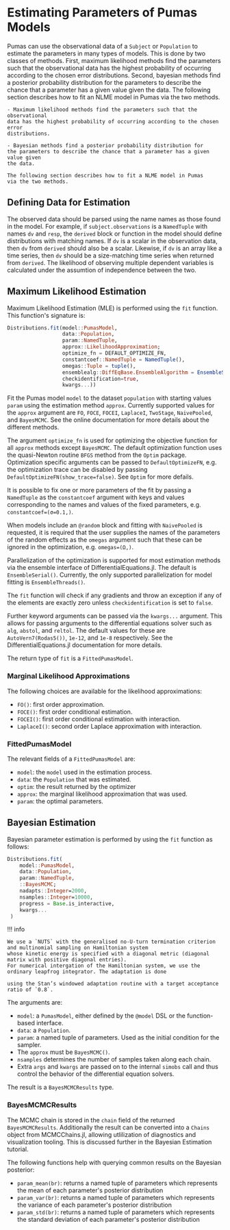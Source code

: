 # Estimating Parameters of Pumas Models

Pumas can use the observational data of a `Subject` or `Population` to estimate
the parameters in many types of models. This is done by two classes of methods.
First, maximum likelihood methods find the parameters such that the observational
data has the highest probability of occurring according to the chosen error
distributions. Second, bayesian methods find a posterior probability distribution for
the parameters to describe the chance that a parameter has a given value given
the data. The following section describes how to fit an NLME model in Pumas
via the two methods.

    - Maximum likelihood methods find the parameters such that the observational
    data has the highest probability of occurring according to the chosen error
    distributions. 

    - Bayesian methods find a posterior probability distribution for
    the parameters to describe the chance that a parameter has a given value given
    the data.
    
    The following section describes how to fit a NLME model in Pumas
    via the two methods.


## Defining Data for Estimation

The observed data should be parsed using the name names as those found in the
model. For example, if `subject.observations` is a `NamedTuple` with names `dv` and
`resp`, the `derived` block or function in the model should define distributions with matching names.
If `dv` is a scalar in the observation data, then `dv`
from `derived` should also be a scalar. Likewise, if `dv` is an array like
a time series, then `dv` should be a size-matching time series when returned
from `derived`. The likelihood of observing multiple dependent variables is 
calculated under the assumtion of independence between the two.

## Maximum Likelihood Estimation

Maximum Likelihood Estimation (MLE) is performed using the `fit` function. This
function's signature is:

```julia
Distributions.fit(model::PumasModel,
                  data::Population,
                  param::NamedTuple,
                  approx::LikelihoodApproximation;
                  optimize_fn = DEFAULT_OPTIMIZE_FN,
                  constantcoef::NamedTuple = NamedTuple(),
                  omegas::Tuple = tuple(),
                  ensemblealg::DiffEqBase.EnsembleAlgorithm = EnsembleSerial(),
                  checkidentification=true,
                  kwargs...))
```

Fit the Pumas model `model` to the dataset `population` with starting values
`param` using the estimation method `approx`. Currently supported values for
the `approx` argument are `FO`, `FOCE`, `FOCEI`, `LaplaceI`, `TwoStage`,
`NaivePooled`, and `BayesMCMC`. See the online documentation for more details
about the different methods.

The argument `optimize_fn` is used for optimizing the objective function
for all `approx` methods except `BayesMCMC`. The default optimization function
uses the quasi-Newton routine `BFGS` method from the `Optim` package.
Optimization specific arguments can be passed to `DefaultOptimizeFN`, e.g. the
optimization trace can be disabled by passing
`DefaultOptimizeFN(show_trace=false)`. See `Optim` for more defails.

It is possible to fix one or more parameters of the fit by passing a
`NamedTuple` as the `constantcoef` argument with keys and values corresponding
to the names and values of the fixed parameters, e.g. `constantcoef=(σ=0.1,)`.

When models include an `@random` block and fitting with `NaivePooled` is
requested, it is required that the user supplies the names of the parameters
of the random effects as the `omegas` argument such that these can be ignored
in the optimization, e.g. `omegas=(Ω,)`.

Parallelization of the optimization is supported for most estimation methods
via the ensemble interface of DifferentialEquations.jl. The default is
`EnsembleSerial()`. Currently, the only supported parallelization for
model fitting is `EnsembleThreads()`.

The `fit` function will check if any gradients and throw an exception if any
of the elements are exactly zero unless `checkidentification` is set to `false`.

Further keyword arguments can be passed via the `kwargs...` argument. This
allows for passing arguments to the differential equations solver such as
`alg`, `abstol`, and `reltol`. The default values for these are
`AutoVern7(Rodas5())`, `1e-12`, and `1e-8` respectively. See the
DifferentialEquations.jl documentation for more details.

The return type of `fit` is a `FittedPumasModel`.

### Marginal Likelihood Approximations

The following choices are available for the likelihood approximations:

- `FO()`: first order approximation.
- `FOCE()`: first order conditional estimation.
- `FOCEI()`: first order conditional estimation with interaction.
- `LaplaceI()`: second order Laplace approximation with interaction.

### FittedPumasModel

The relevant fields of a `FittedPumasModel` are:

- `model`: the `model` used in the estimation process.
- `data`: the `Population` that was estimated.
- `optim`: the result returned by the optimizer
- `approx`: the marginal likelihood approximation that was used.
- `param`: the optimal parameters.

## Bayesian Estimation

Bayesian parameter estimation is performed by using the `fit` function as follows:

```julia
Distributions.fit(
    model::PumasModel,
    data::Population,
    param::NamedTuple,
    ::BayesMCMC;
    nadapts::Integer=2000,
    nsamples::Integer=10000,
    progress = Base.is_interactive,
    kwargs...
 )
```

!!! info
    
    We use a `NUTS` with the generalised no-U-turn termination criterion and multinomial sampling on Hamiltonian system 
    whose kinetic energy is specified with a diagonal metric (diagonal matrix with positive diagonal entries).
    For numerical intergation of the Hamiltonian system, we use the ordinary leapfrog integrator. The adaptation is done 

    using the Stan’s windowed adaptation routine with a target acceptance ratio of `0.8`.
  
The arguments are:

- `model`: a `PumasModel`, either defined by the `@model` DSL or the function-based
  interface.
- `data`: a `Population`.
- `param`: a named tuple of parameters. Used as the initial condition for the
  sampler.
- The `approx` must be `BayesMCMC()`.
- `nsamples` determines the number of samples taken along each chain.
- Extra `args` and `kwargs` are passed on to the internal `simobs` call and
  thus control the behavior of the differential equation solvers.

The result is a `BayesMCMCResults` type.

### BayesMCMCResults

The MCMC chain is stored in the `chain` field of the returned `BayesMCMCResults`.
Additionally the result can be converted into a `Chains` object from MCMCChains.jl,
allowing utlilization of diagnostics and visualization tooling. This is discussed further in
the Bayesian Estimation tutorial. 

The following functions help with querying common results on the Bayesian
posterior:

- `param_mean(br)`: returns a named tuple of parameters which represents the
  mean of each parameter's posterior distribution
- `param_var(br)`: returns a named tuple of parameters which represents the
  variance of each parameter's posterior distribution
- `param_std(br)`: returns a named tuple of parameters which represents the
  standard deviation of each parameter's posterior distribution
